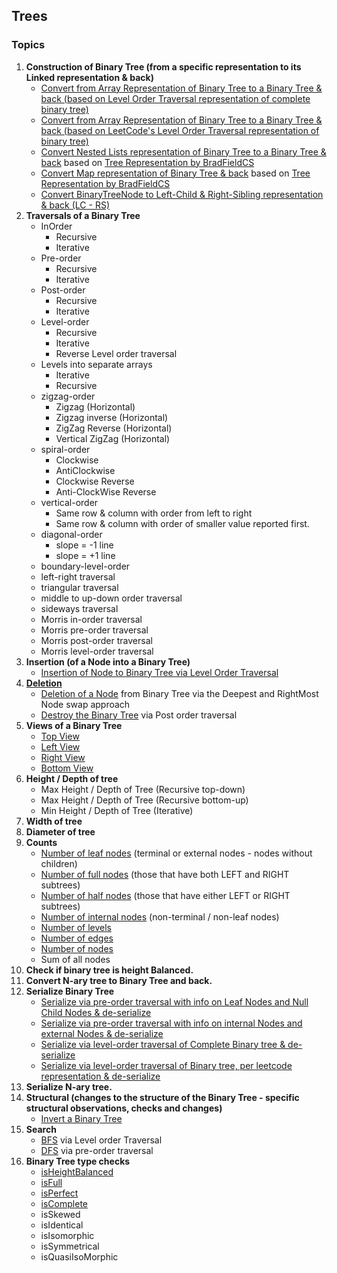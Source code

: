 ## Trees

### Topics
1. **Construction of Binary Tree (from a specific representation to its Linked representation & back)**
    - [Convert from Array Representation of Binary Tree to a Binary Tree & back (based on Level Order Traversal representation of complete binary tree)](https://github.com/dsathyakumar/Trees/tree/master/binary-tree/construct/array-binaryTree)
    - [Convert from Array Representation of Binary Tree to a Binary Tree & back (based on LeetCode's Level Order Traversal representation of binary tree)](https://github.com/dsathyakumar/Trees/tree/master/binary-tree/construct/array-binaryTree-leetcode)
    - [Convert Nested Lists representation of Binary Tree to a Binary Tree & back](https://github.com/dsathyakumar/Trees/tree/master/binary-tree/construct/list-binaryTree) based on [Tree Representation by BradFieldCS](https://bradfieldcs.com/algos/trees/representing-a-tree/)
    - [Convert Map representation of Binary Tree & back](https://github.com/dsathyakumar/Trees/tree/master/binary-tree/construct/map-binaryTree) based on [Tree Representation by BradFieldCS](https://bradfieldcs.com/algos/trees/representing-a-tree/)
    - [Convert BinaryTreeNode to Left-Child & Right-Sibling representation & back (LC - RS)](https://github.com/dsathyakumar/Trees/tree/master/binary-tree/construct/child-sibling-lc-rs)
2. **Traversals of a Binary Tree**
    - InOrder
        - Recursive
        - Iterative
    - Pre-order
        - Recursive
        - Iterative
    - Post-order
        - Recursive
        - Iterative
    - Level-order
        - Recursive
        - Iterative
        - Reverse Level order traversal
    - Levels into separate arrays
        - Iterative
        - Recursive
    - zigzag-order
        - Zigzag (Horizontal)
        - Zigzag inverse (Horizontal)
        - ZigZag Reverse (Horizontal)
        - Vertical ZigZag (Horizontal)
    - spiral-order
        - Clockwise
        - AntiClockwise
        - Clockwise Reverse
        - Anti-ClockWise Reverse
    - vertical-order
        - Same row & column with order from left to right
        - Same row & column with order of smaller value reported first.
    - diagonal-order
        - slope = -1 line
        - slope = +1 line
    - boundary-level-order
    - left-right traversal
    - triangular traversal
    - middle to up-down order traversal
    - sideways traversal
    - Morris in-order traversal
    - Morris pre-order traversal
    - Morris post-order traversal
    - Morris level-order traversal
3. **Insertion (of a Node into a Binary Tree)**
    - [Insertion of Node to Binary Tree via Level Order Traversal](https://github.com/dsathyakumar/Trees/tree/master/binary-tree/insertion)
4. **[Deletion](https://github.com/dsathyakumar/Trees/tree/master/binary-tree/deletion)**
    - [Deletion of a Node](https://github.com/dsathyakumar/Trees/blob/master/binary-tree/deletion/deleteNode.js) from Binary Tree via the Deepest and RightMost Node swap approach
    - [Destroy the Binary Tree](https://github.com/dsathyakumar/Trees/blob/master/binary-tree/deletion/destroyTree.js) via Post order traversal
5. **Views of a Binary Tree**
    - [Top View](https://github.com/dsathyakumar/Trees/tree/master/binary-tree/views/top-view)
    - [Left View](https://github.com/dsathyakumar/Trees/tree/master/binary-tree/views/left-view)
    - [Right View](https://github.com/dsathyakumar/Trees/tree/master/binary-tree/views/right-view)
    - [Bottom View](https://github.com/dsathyakumar/Trees/tree/master/binary-tree/views/bottom-view)
6. **Height / Depth of tree**
    - Max Height / Depth of Tree (Recursive top-down)
    - Max Height / Depth of Tree (Recursive bottom-up)
    - Min Height / Depth of Tree (Iterative)
7. **Width of tree**
8. **Diameter of tree**
9. **Counts**
    - [Number of leaf nodes](https://github.com/dsathyakumar/Trees/blob/master/binary-tree/counts/leaf-node-count.js) (terminal or external nodes - nodes without children)
    - [Number of full nodes](https://github.com/dsathyakumar/Trees/blob/master/binary-tree/counts/full-node-count.js) (those that have both LEFT and RIGHT subtrees)
    - [Number of half nodes](https://github.com/dsathyakumar/Trees/blob/master/binary-tree/counts/half-node-count.js) (those that have either LEFT or RIGHT subtrees)
    - [Number of internal nodes](https://github.com/dsathyakumar/Trees/blob/master/binary-tree/counts/internal-node-count.js) (non-terminal / non-leaf nodes)
    - [Number of levels](https://github.com/dsathyakumar/Trees/blob/master/binary-tree/counts/levels-count.js)
    - [Number of edges](https://github.com/dsathyakumar/Trees/blob/master/binary-tree/counts/edges-count.js)
    - [Number of nodes](https://github.com/dsathyakumar/Trees/blob/master/binary-tree/counts/nodes-count.js)
    - Sum of all nodes
10. **Check if binary tree is height Balanced.**
11. **Convert N-ary tree to Binary Tree and back.**
12. **Serialize Binary Tree**
    - [Serialize via pre-order traversal with info on Leaf Nodes and Null Child Nodes & de-serialize](https://github.com/dsathyakumar/Trees/tree/master/binary-tree/serialize-deserialize/pre-order)
    - [Serialize via pre-order traversal with info on internal Nodes and external Nodes & de-serialize](https://github.com/dsathyakumar/Trees/tree/master/binary-tree/serialize-deserialize/pre-order-with-bit)
    - [Serialize via level-order traversal of Complete Binary tree & de-serialize](https://github.com/dsathyakumar/Trees/tree/master/binary-tree/serialize-deserialize/level-order)
    - [Serialize via level-order traversal of Binary tree, per leetcode representation & de-serialize](https://github.com/dsathyakumar/Trees/tree/master/binary-tree/serialize-deserialize/level-order-leetcode)
13. **Serialize N-ary tree.**
14. **Structural (changes to the structure of the Binary Tree - specific structural observations, checks and changes)**
    - [Invert a Binary Tree](https://github.com/dsathyakumar/Trees/tree/master/binary-tree/structural/invert)
15. **Search**
    - [BFS](https://github.com/dsathyakumar/Trees/tree/master/binary-tree/search/bfs) via Level order Traversal
    - [DFS](https://github.com/dsathyakumar/Trees/tree/master/binary-tree/search/dfs) via pre-order traversal
16. **Binary Tree type checks**
    - [isHeightBalanced](https://github.com/dsathyakumar/Trees/tree/master/binary-tree/types/is-height-balanced)
    - [isFull](https://github.com/dsathyakumar/Trees/tree/master/binary-tree/types/is-full)
    - [isPerfect](https://github.com/dsathyakumar/Trees/tree/master/binary-tree/types/is-perfect)
    - [isComplete](https://github.com/dsathyakumar/Trees/tree/master/binary-tree/types/is-complete)
    - isSkewed
    - isIdentical
    - isIsomorphic
    - isSymmetrical
    - isQuasiIsoMorphic
